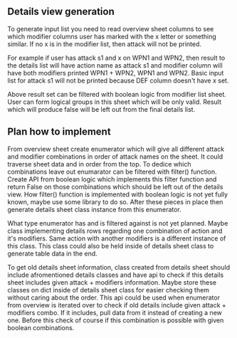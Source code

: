 ## Details view generation

To generate input list you need to read overview sheet columns to see which
modifier columns user has marked with the x letter or something similar. If no x
is in the modifier list, then attack will not be printed.

For example if user has attack s1 and x on WPN1 and WPN2, then result to the
details list will have action name as attack s1 and modifier column will have
both modifiers printed WPN1 + WPN2, WPN1 and WPN2. Basic input list for attack
s1 will not be printed because DEF column doesn't have x set.

Above result set can be filtered with boolean logic from modifier list sheet.
User can form logical groups in this sheet which will be only valid. Result
which will produce false will be left out from the final details list.

## Plan how to implement

From overview sheet create enumerator which will give all different attack and
modifier combinations in order of attack names on the sheet. It could traverse
sheet data and in order from the top. To dedice which combinations leave out
enumarator can be filtered with filter() function. Create API from boolean logic
which implements this filter function and return False on those combinations
which should be left out of the details view. How filter() function is
implemented with boolean logic is not yet fully known, maybe use some library to
do so. After these pieces in place then generate details sheet class instance
from this enumerator.

What type enumerator has and is filtered against is not yet planned. Maybe class
implementing details rows regarding one combination of action and it's
modifiers. Same action with another modifiers is a different instance of this
class. This class could also be held inside of details sheet class to generate
table data in the end.

To get old details sheet information, class created from details sheet should
include afromentioned details classes and have api to check if this details
sheet includes given attack + modifiers information. Maybe store these classes
on dict inside of details sheet class for easier checking them without caring
about the order. This api could be used when enumerator from overview is
iterated over to check if old details include given attack + modifiers combo. If
it includes, pull data from it instead of creating a new one. Before this check
of course if this combination is possible with given boolean combinations.

